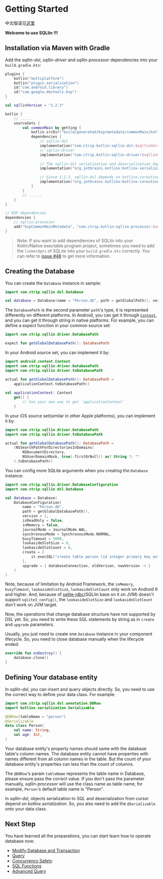 # Getting Started

中文版请见[这里](getting-start-cn.md)

**Welcome to use SQLlin !!!**

## Installation via Maven with Gradle

Add the _sqllin-dsl_, _sqllin-driver_ and _sqllin-processor_ dependencies into your `build.gradle.kts`: 

```kotlin
plugins {
    kotlin("multiplatform")
    kotlin("plugin.serialization")
    id("com.android.library")
    id("com.google.devtools.ksp")
}

val sqllinVersion = "1.2.3"

kotlin {
    // ......
    sourceSets {
        val commonMain by getting {
            kotlin.srcDir("build/generated/ksp/metadata/commonMain/kotlin")
            dependencies {
                // sqllin-dsl
                implementation("com.ctrip.kotlin:sqllin-dsl:$sqllinVersion")
                // sqllin-driver
                implementation("com.ctrip.kotlin:sqllin-driver:$sqllinVersion")
                
                // The sqllin-dsl serialization and deserialization depends on kotlinx-serialization
                implementation("org.jetbrains.kotlinx:kotlinx-serialization-core:1.5.1")

                // Since 1.2.2, sqllin-dsl depends on kotlinx.coroutines
                implementation("org.jetbrains.kotlinx:kotlinx-coroutines-core:1.7.3")
            }
        }
        // ......
    }
}

// KSP dependencies
dependencies {
    // sqllin-processor
    add("kspCommonMainMetadata", "com.ctrip.kotlin:sqllin-processor:$sqllinVersion")
}
```

> Note: If you want to add dependiences of SQLlin into your Kotlin/Native exectable program project, sometimes you need to add the `linkerOpts`
> of SQLite into your `build.gradle.kts` correctly. You can refer to [issue #48](https://github.com/ctripcorp/SQLlin/issues/48) to get more information.

## Creating the Database

You can create the `Database` instance in sample:

```kotlin
import com.ctrip.sqllin.dsl.Database

val database = Database(name = "Person.db", path = getGlobalPath(), version = 1)
```

The `DatabasePath` is the second parameter `path`'s type, it is represented differently on different platforms.
In Android, you can get it through [`Context`](https://developer.android.com/reference/android/content/Context), and you can get it through string in native platforms.
For example, you can define a expect function in your common source set:

```kotlin
import com.ctrip.sqllin.driver.DatabasePath

expect fun getGlobalDatabasePath(): DatabasePath
```

In your Android source set, you can implement it by:

```kotlin
import android.content.Context
import com.ctrip.sqllin.driver.DatabasePath
import com.ctrip.sqllin.driver.toDatabasePath

actual fun getGlobalDatabasePath(): DatabasePath =
    applicationContext.toDatabasePath() 
    
val applicationContext: Context
    get() {
        // Use your own way to get `applicationContext`
    }
```

In your iOS source set(similar in other Apple platforms), you can implement it by:

```kotlin
import com.ctrip.sqllin.driver.DatabasePath
import com.ctrip.sqllin.driver.toDatabasePath

actual fun getGlobalDatabasePath(): DatabasePath =
    (NSSearchPathForDirectoriesInDomains(
        NSDocumentDirectory, 
        NSUserDomainMask, true).firstOrNull() as? String ?: ""
    ).toDatabasePath()

```

You can config more SQLite arguments when you creating the `Database` instance:

```kotlin
import com.ctrip.sqllin.driver.DatabaseConfiguration
import com.ctrip.sqllin.dsl.Database

val database = Database(
    DatabaseConfiguration(
        name = "Person.db",
        path = getGlobalDatabasePath(),
        version = 1,
        isReadOnly = false,
        inMemory = false,
        journalMode = JournalMode.WAL,
        synchronousMode = SynchronousMode.NORMAL,
        busyTimeout = 5000,
        lookasideSlotSize = 0,
        lookasideSlotCount = 0,
        create = {
            it.execSQL("create table person (id integer primary key autoincrement, name text, age integer)")
        },
        upgrade = { databaseConnection, oldVersion, newVersion -> }
    )
)
```

Note, because of limitation by Android Framework, the `inMemory`, `busyTimeout`, `lookasideSlotSize`, `lookasideSlotCount` 
only work on Android 9 and higher. And, because of [sqlite-jdbc](https://github.com/xerial/sqlite-jdbc)(SQLlin base on it on JVM) doesn't support
`sqlite3_config()`, the `lookasideSlotSize` and `lookasideSlotCount` don't work on JVM target.

Now, the operations that change database structure have not supported by DSL yet. So, you need to write these SQL statements by string
as in `create` and `upgrade` parameters.

Usually, you just need to create one `Database` instance in your component lifecycle. So, you need to close database manually when the lifecycle ended:

```kotlin
override fun onDestroy() {
    database.close()
}
```

## Defining Your database entity

In _sqllin-dsl_, you can insert and query objects directly. So, you need to use the correct way to define your data class. For example:

```kotlin
import com.ctrip.sqllin.dsl.annotation.DBRow
import kotlinx.serialization.Serializable

@DBRow(tableName = "person")
@Serializable
data class Person(
    val name: String,
    val age: Int,
)
```

Your database entity's property names should same with the database table's column names. The database entity cannot have properties with names different from all
column names in the table. But the count of your database entity's properties can less than the count of columns.

The `@DBRow`'s param `tableName` represents the table name in Database, please ensure pass
the correct value. If you don't pass the parameter manually, _sqllin-processor_ will use the class
name as table name, for example, `Person`'s default table name is "Person".

In _sqllin-dsl_, objects serialization to SQL and deserialization from cursor depend on _kotlinx.serialization_. So, you also need to add the `@Serializable` onto your data class.

## Next Step

You have learned all the preparations, you can start learn how to operate database now:

- [Modify Database and Transaction](modify-database-and-transaction.md)
- [Query](query.md)
- [Concurrency Safety](concurrency-safety.md)
- [SQL Functions](sql-functions.md)
- [Advanced Query](advanced-query.md)